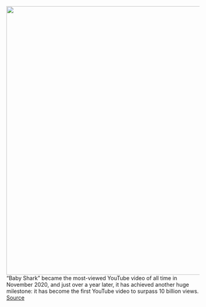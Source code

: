 <img src='https://cdn.vox-cdn.com/thumbor/dBt3zfxZgYP-W9QqSL4zImo6cB0=/0x0:1399x918/1200x800/filters:focal(589x348:811x570)/cdn.vox-cdn.com/uploads/chorus_image/image/70383940/Baby_Shark_Dance____babyshark_Most_Viewed_Video___Animal_Songs___PINKFONG_Songs_for_Children_0_18_screenshot__1_.0.png' width='700px' /><br/>
“Baby Shark” became the most-viewed YouTube video of all time in November 2020, and just over a year later, it has achieved another huge milestone: it has become the first YouTube video to surpass 10 billion views.
<a href='https://www.theverge.com/2022/1/13/22881970/baby-shark-youtube-video-10-billion-views'> Source <a/>